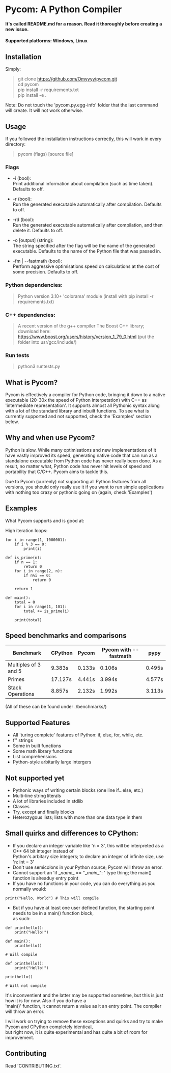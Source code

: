 # Pycom: A Python Compiler

#### It's called README.md for a reason. Read it thoroughly before creating a new issue.

#### Supported platforms: Windows, Linux

## Installation

Simply:
> git clone https://github.com/Omyyyy/pycom.git \
> cd pycom\
> pip install -r requirements.txt\
> pip install -e .

Note: Do not touch the 'pycom.py.egg-info' folder that the last command will create. It will not work otherwise.

## Usage

If you followed the installation instructions correctly, this will work in every directory:

> pycom (flags) [source file]

### Flags
* -i (bool):\
    Print additional information about compilation (such as time taken). Defaults to off.

* -r (bool):\
    Run the generated executable automatically after compilation. Defaults to off.

* -rd (bool):\
    Run the generated executable automatically after compilation, and then delete it. Defaults to off.

* -o [output] (string):\
    The string specified after the flag will be the name of the generated executable. Defaults to the name of the Python file that was passed in.

* -fm | --fastmath (bool):\
    Perform aggressive optimisations speed on calculations at the cost of some precision. Defaults to off.

### Python dependencies:
> Python version 3.10+
> 'colorama' module (install with pip install -r requirements.txt)

### C++ dependencies:
> A recent version of the g++ compiler
> The Boost C++ library; download here: https://www.boost.org/users/history/version_1_79_0.html (put the folder into usr/gcc/include/)

### Run tests

> python3 runtests.py

## What is Pycom?

Pycom is effectively a compiler for Python code, bringing it down to a native executable (20-30x the speed of Python interpetation) with C++ as 'intermediate representation'. It supports almost all Pythonic syntax along with a lot of the standard library and inbuilt functions. To see what is currently supported and not supported, check the 'Examples' section below.

## Why and when use Pycom?

Python is slow. While many optimisations and new implementations of it have vastly improved its speed, generating native code that can run as a standalone executable from Python code has never really been done. As a result, no matter what, Python code has never hit levels of speed and portability that C/C++. Pycom aims to tackle this.

Due to Pycom (currenly) not supporting all Python features from all versions, you should only really use it if you want to run simple applications with nothing too crazy or pythonic going on (again, check 'Examples')

## Examples

What Pycom supports and is good at:

High iteration loops:

```
for i in range(1, 1000001):
    if i % 3 == 0:
        print(i)
```

```
def is_prime(n):
    if n == 1:
        return 0
    for i in range(2, n):
        if n%i == 0:
            return 0

    return 1

def main():
    total = 0
    for i in range(1, 101):
        total += is_prime(i)

    print(total)
```

## Speed benchmarks and comparisons

| Benchmark | CPython | Pycom | Pycom with --fastmath | pypy | 
| ----------- | ----------- | ----------- | ----------- | ----------- |
| Multiples of 3 and 5 | 9.383s | 0.133s | 0.106s | 0.495s |
| Primes | 17.127s | 4.441s | 3.994s | 4.577s |
| Stack Operations | 8.857s | 2.132s | 1.992s | 3.113s |

(All of these can be found under ./benchmarks/)

## Supported Features

- All 'turing complete' features of Python: if, else, for, while, etc.
- f'' strings
- Some in built functions
- Some math library functions
- List comprehensions
- Python-style arbitarily large intergers

## Not supported yet

- Pythonic ways of writing certain blocks (one line if...else, etc.)
- Multi-line string literals
- A lot of libraries included in stdlib
- Classes
- Try, except and finally blocks
- Heterozygous lists; lists with more than one data type in them

## Small quirks and differences to CPython:

- If you declare an integer variable like 'n = 3', this will be interpreted as a C++ 64 bit integer instead of\
Python's arbitary size integers; to declare an integer of infinite size, use 'n: int = 3'
- Don't use semicolons in your Python source; Pycom will throw an error.
- Cannot support an 'if \__name__ == "\__main__": ' type thing; the main() function is alreaduy entry point
- If you have no functions in your code, you can do everything as you normally would:
```
print("Hello, World") # This will compile
```
- But if you have at least one user defined function, the starting point needs to be in a main() function block,\
as such:
```
def printhello():
    print("Hello!")

def main():
    printhello() 

# Will compile 
```

```
def printhello():
    print("Hello!")

printhello() 

# Will not compile
```

It's inconventient and the latter may be supported sometime, but this is just how it is for now. Also if you do have a\
'main()' function, it cannot return a value as it an entry point. The compiler will throw an error.

I will work on trying to remove these exceptions and quirks and try to make Pycom and CPython completely identical,\
but right now, it is quite experimental and has quite a bit of room for improvement.

## Contributing

Read 'CONTRIBUTING.txt'.